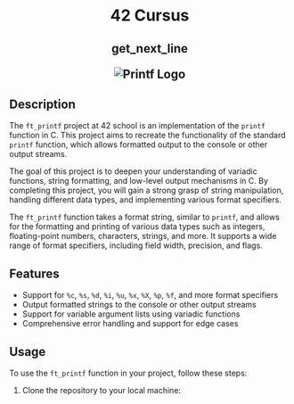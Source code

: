 <h1 align=center>
  42 Cursus
 </h1>
<h2 align=center>
  get_next_line

  ![Printf Logo](https://game.42sp.org.br/static/assets/achievements/ft_printfm.png)

  </h2>

## Description

The `ft_printf` project at 42 school is an implementation of the `printf` function in C. This project aims to recreate the functionality of the standard `printf` function, which allows formatted output to the console or other output streams.

The goal of this project is to deepen your understanding of variadic functions, string formatting, and low-level output mechanisms in C. By completing this project, you will gain a strong grasp of string manipulation, handling different data types, and implementing various format specifiers.

The `ft_printf` function takes a format string, similar to `printf`, and allows for the formatting and printing of various data types such as integers, floating-point numbers, characters, strings, and more. It supports a wide range of format specifiers, including field width, precision, and flags.

## Features

- Support for `%c`, `%s`, `%d`, `%i`, `%u`, `%x`, `%X`, `%p`, `%f`, and more format specifiers
- Output formatted strings to the console or other output streams
- Support for variable argument lists using variadic functions
- Comprehensive error handling and support for edge cases

## Usage

To use the `ft_printf` function in your project, follow these steps:

1. Clone the repository to your local machine:
